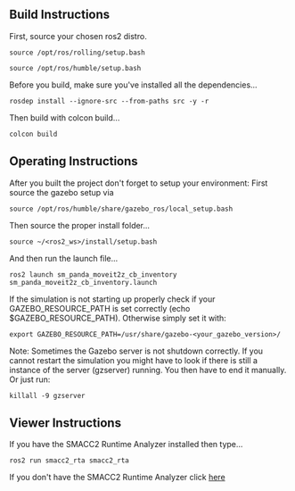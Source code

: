  <h2>Build Instructions</h2>

First, source your chosen ros2 distro.
```
source /opt/ros/rolling/setup.bash
```
```
source /opt/ros/humble/setup.bash
```

Before you build, make sure you've installed all the dependencies...

```
rosdep install --ignore-src --from-paths src -y -r
```

Then build with colcon build...

```
colcon build
```
  <h2>Operating Instructions</h2>

After you built the project don't forget to setup your environment: First source the gazebo setup via

```
source /opt/ros/humble/share/gazebo_ros/local_setup.bash
```
Then source the proper install folder...

```
source ~/<ros2_ws>/install/setup.bash
```

And then run the launch file...

```
ros2 launch sm_panda_moveit2z_cb_inventory sm_panda_moveit2z_cb_inventory.launch
```

If the simulation is not starting up properly check if your GAZEBO_RESOURCE_PATH is set correctly (echo $GAZEBO_RESOURCE_PATH). Otherwise simply set it with:

```
export GAZEBO_RESOURCE_PATH=/usr/share/gazebo-<your_gazebo_version>/
```

Note: Sometimes the Gazebo server is not shutdown correctly. If you cannot restart the simulation you might have to look if there is still a instance of the server (gzserver) running. You then have to end it manually. Or just run:
```
killall -9 gzserver
```

 <h2>Viewer Instructions</h2>
If you have the SMACC2 Runtime Analyzer installed then type...

```
ros2 run smacc2_rta smacc2_rta
```

If you don't have the SMACC2 Runtime Analyzer click <a href="https://robosoft.ai/product-category/smacc2-runtime-analyzer/">here</a>
